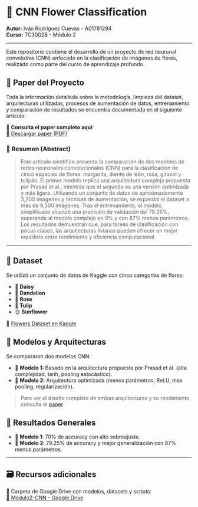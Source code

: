 # 🌸 CNN Flower Classification

**Autor:** Iván Rodríguez Cuevas - A01781284  
**Curso:** TC3002B - Módulo 2

---

Este repositorio contiene el desarrollo de un proyecto de red neuronal convolutiva (CNN) enfocado en la clasificación de imágenes de flores, realizado como parte del curso de aprendizaje profundo.

## 📄 Paper del Proyecto

Toda la información detallada sobre la metodología, limpieza del dataset, arquitecturas utilizadas, procesos de aumentación de datos, entrenamiento y comparación de resultados se encuentra documentada en el siguiente artículo:

📘 **Consulta el paper completo aquí**:  
[🔗 Descargar paper (PDF)](./flower_classification_paper.pdf)

### 🔬 Resumen (Abstract)

> Este artículo científico presenta la comparación de dos modelos de redes neuronales convolucionales (CNN) para la clasificación de cinco especies de flores: margarita, diente de león, rosa, girasol y tulipán. El primer modelo replica una arquitectura compleja propuesta por Prasad et al., mientras que el segundo es una versión optimizada y más ligera. Utilizando un conjunto de datos de aproximadamente 3,200 imágenes y técnicas de aumentación, se expandió el dataset a más de 9,500 imágenes. Tras el entrenamiento, el modelo simplificado alcanzó una precisión de validación del 79.25%, superando al modelo complejo en 9% y con 87% menos parámetros. Los resultados demuestran que, para tareas de clasificación con pocas clases, las arquitecturas livianas pueden ofrecer un mejor equilibrio entre rendimiento y eficiencia computacional.

---

## 📁 Dataset

Se utilizó un conjunto de datos de Kaggle con cinco categorías de flores:

- 🌼 **Daisy**  
- 🌻 **Dandelion**  
- 🌹 **Rose**  
- 🌷 **Tulip**  
- 🌞 **Sunflower**

🔗 [Flowers Dataset en Kaggle](https://www.kaggle.com/datasets/imsparsh/flowers-dataset)

## 🧠 Modelos y Arquitecturas

Se compararon dos modelos CNN:

- 📘 **Modelo 1:** Basado en la arquitectura propuesta por Prasad et al. (alta complejidad, tanh, pooling estocástico).  
- 🧩 **Modelo 2:** Arquitectura optimizada (menos parámetros, ReLU, max pooling, regularización).

> Para ver el diseño completo de ambas arquitecturas y su rendimiento, consulta el [paper](./flower_classification_paper.pdf).

## 🚀 Resultados Generales

- 🧪 **Modelo 1**: 70% de accuracy con alto sobreajuste.  
- 🧪 **Modelo 2**: 79.25% de accuracy y mejor generalización con 87% menos parámetros.

---

## 🗃️ Recursos adicionales

📁 Carpeta de Google Drive con modelos, datasets y scripts:  
[🔗 Modulo2-CNN - Google Drive](https://drive.google.com/drive/folders/1nuC3y95_OiF5_yCtBkUkDkcrK6HXi0-I?usp=drive_link)

